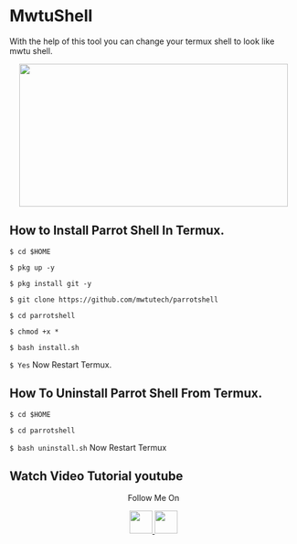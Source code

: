# MwtuShell
With the help of this tool you can change your termux shell to look like mwtu shell.
<p align="center">
  <img src="https://1.bp.blogspot.com/-UZI_fYmufoY/X12zQE6BYtI/AAAAAAAAARM/KDh2LTTZyvQ9Q0Xgy3w39Wc1faqjL71OACLcBGAsYHQ/s1052/Screenshot_20200913_111943.jpg" width="470" height="250">
</p>

## How to Install Parrot Shell In Termux.

`$ cd $HOME`

`$ pkg up -y`

`$ pkg install git -y`

`$ git clone https://github.com/mwtutech/parrotshell`

`$ cd parrotshell`

`$ chmod +x *`

`$ bash install.sh`

`$ Yes`
Now Restart Termux.

## How To Uninstall Parrot Shell From Termux.

`$ cd $HOME`

`$ cd parrotshell`

`$ bash uninstall.sh`
Now Restart Termux

## Watch Video Tutorial youtube

<p align="center">
  Follow Me On
</p>
<p align="center">
  <a href="https://www.youtube.com/c/mwtuofficial">
    <img src="https://github.com/th3unkn0n/extra/blob/master/.img/yt.png" width="40" height="40">
  </a>
  <a href="https://www.instagram.com/mwtuofficial/">
    <img src="https://github.com/th3unkn0n/extra/blob/master/.img/ig.png" width="40" height="40">
</p>
